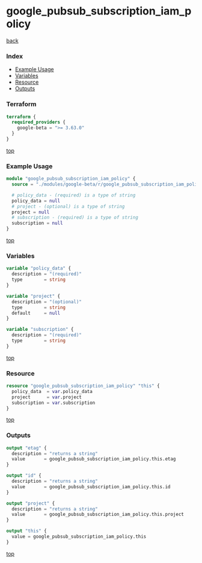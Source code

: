 # google_pubsub_subscription_iam_policy

[back](../google-beta.md)

### Index

- [Example Usage](#example-usage)
- [Variables](#variables)
- [Resource](#resource)
- [Outputs](#outputs)

### Terraform

```terraform
terraform {
  required_providers {
    google-beta = ">= 3.63.0"
  }
}
```

[top](#index)

### Example Usage

```terraform
module "google_pubsub_subscription_iam_policy" {
  source = "./modules/google-beta/r/google_pubsub_subscription_iam_policy"

  # policy_data - (required) is a type of string
  policy_data = null
  # project - (optional) is a type of string
  project = null
  # subscription - (required) is a type of string
  subscription = null
}
```

[top](#index)

### Variables

```terraform
variable "policy_data" {
  description = "(required)"
  type        = string
}

variable "project" {
  description = "(optional)"
  type        = string
  default     = null
}

variable "subscription" {
  description = "(required)"
  type        = string
}
```

[top](#index)

### Resource

```terraform
resource "google_pubsub_subscription_iam_policy" "this" {
  policy_data  = var.policy_data
  project      = var.project
  subscription = var.subscription
}
```

[top](#index)

### Outputs

```terraform
output "etag" {
  description = "returns a string"
  value       = google_pubsub_subscription_iam_policy.this.etag
}

output "id" {
  description = "returns a string"
  value       = google_pubsub_subscription_iam_policy.this.id
}

output "project" {
  description = "returns a string"
  value       = google_pubsub_subscription_iam_policy.this.project
}

output "this" {
  value = google_pubsub_subscription_iam_policy.this
}
```

[top](#index)